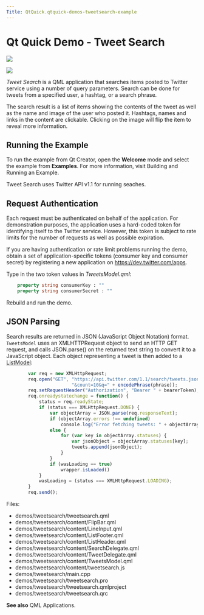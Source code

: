 ```yaml
---
Title: QtQuick.qtquick-demos-tweetsearch-example
---
```

        
Qt Quick Demo - Tweet Search
============================

<span class="subtitle"></span>
<span id="details"></span>
![](https://developer.ubuntu.com/static/devportal_uploaded/5a0bcd33-ab8c-432d-9a78-293c551cda26-api/apps/qml/sdk-15.04.4/qtquick-demos-tweetsearch-example/images/qtquick-demo-tweetsearch-med-1.png)

![](https://developer.ubuntu.com/static/devportal_uploaded/c888ebef-b283-4b1e-a684-86bcae01ce19-api/apps/qml/sdk-15.04.4/qtquick-demos-tweetsearch-example/images/qtquick-demo-tweetsearch-med-2.png)

*Tweet Search* is a QML application that searches items posted to Twitter service using a number of query parameters. Search can be done for tweets from a specified user, a hashtag, or a search phrase.

The search result is a list of items showing the contents of the tweet as well as the name and image of the user who posted it. Hashtags, names and links in the content are clickable. Clicking on the image will flip the item to reveal more information.

<span id="running-the-example"></span>
Running the Example
-------------------

To run the example from Qt Creator, open the **Welcome** mode and select the example from **Examples**. For more information, visit Building and Running an Example.

Tweet Search uses Twitter API v1.1 for running seaches.

<span id="request-authentication"></span>
Request Authentication
----------------------

Each request must be authenticated on behalf of the application. For demonstration purposes, the application uses a hard-coded token for identifying itself to the Twitter service. However, this token is subject to rate limits for the number of requests as well as possible expiration.

If you are having authentication or rate limit problems running the demo, obtain a set of application-specific tokens (consumer key and consumer secret) by registering a new application on <https://dev.twitter.com/apps>.

Type in the two token values in *TweetsModel.qml*:

``` qml
    property string consumerKey : ""
    property string consumerSecret : ""
```

Rebuild and run the demo.

<span id="json-parsing"></span>
JSON Parsing
------------

Search results are returned in JSON (JavaScript Object Notation) format. `TweetsModel` uses an XMLHTTPRequest object to send an HTTP GET request, and calls JSON.parse() on the returned text string to convert it to a JavaScript object. Each object representing a tweet is then added to a [ListModel](../QtQuick.qtquick-modelviewsdata-modelview.md#listmodel):

``` qml
        var req = new XMLHttpRequest;
        req.open("GET", "https://api.twitter.com/1.1/search/tweets.json?from=" + from +
                        "&count=10&q=" + encodePhrase(phrase));
        req.setRequestHeader("Authorization", "Bearer " + bearerToken);
        req.onreadystatechange = function() {
            status = req.readyState;
            if (status === XMLHttpRequest.DONE) {
                var objectArray = JSON.parse(req.responseText);
                if (objectArray.errors !== undefined)
                    console.log("Error fetching tweets: " + objectArray.errors[0].message)
                else {
                    for (var key in objectArray.statuses) {
                        var jsonObject = objectArray.statuses[key];
                        tweets.append(jsonObject);
                    }
                }
                if (wasLoading == true)
                    wrapper.isLoaded()
            }
            wasLoading = (status === XMLHttpRequest.LOADING);
        }
        req.send();
```

Files:

-   demos/tweetsearch/tweetsearch.qml
-   demos/tweetsearch/content/FlipBar.qml
-   demos/tweetsearch/content/LineInput.qml
-   demos/tweetsearch/content/ListFooter.qml
-   demos/tweetsearch/content/ListHeader.qml
-   demos/tweetsearch/content/SearchDelegate.qml
-   demos/tweetsearch/content/TweetDelegate.qml
-   demos/tweetsearch/content/TweetsModel.qml
-   demos/tweetsearch/content/tweetsearch.js
-   demos/tweetsearch/main.cpp
-   demos/tweetsearch/tweetsearch.pro
-   demos/tweetsearch/tweetsearch.qmlproject
-   demos/tweetsearch/tweetsearch.qrc

**See also** QML Applications.

